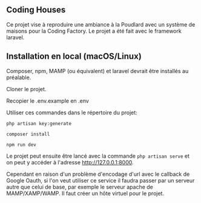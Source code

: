 ## Coding Houses

Ce projet vise à reproduire une ambiance à la Poudlard avec un système de maisons pour la Coding Factory.
Le projet a été fait avec le framework laravel.

## Installation en local (macOS/Linux)

Composer, npm, MAMP (ou équivalent) et laravel devrait être installés au préalable.

Cloner le projet.

Recopier le .env.example en .env

Utiliser ces commandes dans le répertoire du projet:

`php artisan key:generate`

`composer install`

`npm run dev`

Le projet peut ensuite être lancé avec la commande `php artisan serve` et on peut y accéder à l'adresse http://127.0.0.1:8000.

Cependant en raison d'un problème d'encodage d'url avec le callback de Google Oauth, si l'on veut utiliser ce service il
faudra passer par un serveur autre que celui de base, par exemple le serveur apache de MAMP/XAMP/WAMP. Il faut créer un 
hôte virtuel pour le projet.


